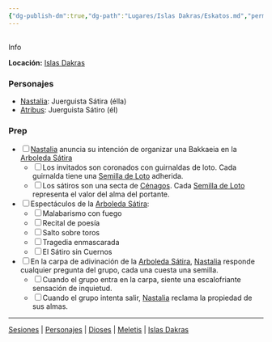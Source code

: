 ```yaml
---
{"dg-publish-dm":true,"dg-path":"Lugares/Islas Dakras/Eskatos.md","permalink":"/lugares/islas-dakras/eskatos/"}
---
```


<p><span><div data-callout-metadata="" data-callout-fold="" data-callout="info" class="callout node-insert-event"><div class="callout-title" dir="auto"><div class="callout-icon"><svg width="16" height="16"></svg></div><div class="callout-title-inner">Info</div></div><div class="callout-content">
<p dir="auto"><strong>Locación:</strong> <a data-tooltip-position="top" aria-label="Lugares/Islas Dakras.md" data-href="Lugares/Islas Dakras.md" href="Lugares/Islas Dakras.md" class="internal-link" target="_blank" rel="noopener nofollow">Islas Dakras</a></p>
</div></div></span></p><h3><span>Personajes</span></h3><p><ul class="dataview dataview-ul dataview-result-list-root-ul"><li class="dataview-result-list-li"><span><a data-tooltip-position="top" aria-label="Personajes/Nastalia.md" data-href="Personajes/Nastalia.md" href="Personajes/Nastalia.md" class="internal-link" target="_blank" rel="noopener nofollow">Nastalia</a>: Juerguista Sátira (élla)</span></li><li class="dataview-result-list-li"><span><a data-tooltip-position="top" aria-label="Personajes/Atribus.md" data-href="Personajes/Atribus.md" href="Personajes/Atribus.md" class="internal-link" target="_blank" rel="noopener nofollow">Atribus</a>: Juerguista Sátiro (él)</span></li></ul></p><h3><span>Prep</span></h3><div><ul class="contains-task-list"><li data-task=" " class="dataview task-list-item"><input type="checkbox" class="dataview task-list-item-checkbox"><span><a data-tooltip-position="top" aria-label="Personajes/Nastalia" data-href="Personajes/Nastalia" href="Personajes/Nastalia" class="internal-link" target="_blank" rel="noopener nofollow">Nastalia</a> anuncia su intención de organizar una Bakkaeia en la <a data-tooltip-position="top" aria-label="Lugares/Eskatos" data-href="Lugares/Eskatos" href="Lugares/Eskatos" class="internal-link" target="_blank" rel="noopener nofollow">Arboleda Sátira</a></span><ul class="contains-task-list"><li data-task=" " class="dataview task-list-item"><input type="checkbox" class="dataview task-list-item-checkbox"><span>Los invitados son coronados con guirnaldas de loto. Cada guirnalda tiene una <a data-tooltip-position="top" aria-label="Objetos/Semilla de Loto" data-href="Objetos/Semilla de Loto" href="Objetos/Semilla de Loto" class="internal-link" target="_blank" rel="noopener nofollow">Semilla de Loto</a> adherida.</span></li><li data-task=" " class="dataview task-list-item"><input type="checkbox" class="dataview task-list-item-checkbox"><span>Los sátiros son una secta de <a data-tooltip-position="top" aria-label="Dioses/Cénagos" data-href="Dioses/Cénagos" href="Dioses/Cénagos" class="internal-link" target="_blank" rel="noopener nofollow">Cénagos</a>. Cada <a data-tooltip-position="top" aria-label="Objetos/Semilla de Loto" data-href="Objetos/Semilla de Loto" href="Objetos/Semilla de Loto" class="internal-link" target="_blank" rel="noopener nofollow">Semilla de Loto</a> representa el valor del alma del portante.</span></li></ul></li><li data-task=" " class="dataview task-list-item"><input type="checkbox" class="dataview task-list-item-checkbox"><span>Espectáculos de la <a data-tooltip-position="top" aria-label="Lugares/Eskatos" data-href="Lugares/Eskatos" href="Lugares/Eskatos" class="internal-link" target="_blank" rel="noopener nofollow">Arboleda Sátira</a>:</span><ul class="contains-task-list"><li data-task=" " class="dataview task-list-item"><input type="checkbox" class="dataview task-list-item-checkbox"><span>Malabarismo con fuego</span></li><li data-task=" " class="dataview task-list-item"><input type="checkbox" class="dataview task-list-item-checkbox"><span>Recital de poesía</span></li><li data-task=" " class="dataview task-list-item"><input type="checkbox" class="dataview task-list-item-checkbox"><span>Salto sobre toros</span></li><li data-task=" " class="dataview task-list-item"><input type="checkbox" class="dataview task-list-item-checkbox"><span>Tragedia enmascarada</span></li><li data-task=" " class="dataview task-list-item"><input type="checkbox" class="dataview task-list-item-checkbox"><span>El Sátiro sin Cuernos</span></li></ul></li><li data-task=" " class="dataview task-list-item"><input type="checkbox" class="dataview task-list-item-checkbox"><span>En la carpa de adivinación de la <a data-tooltip-position="top" aria-label="Lugares/Eskatos" data-href="Lugares/Eskatos" href="Lugares/Eskatos" class="internal-link" target="_blank" rel="noopener nofollow">Arboleda Sátira</a>, <a data-tooltip-position="top" aria-label="Personajes/Nastalia" data-href="Personajes/Nastalia" href="Personajes/Nastalia" class="internal-link" target="_blank" rel="noopener nofollow">Nastalia</a> responde cualquier pregunta del grupo, cada una cuesta una semilla.</span><ul class="contains-task-list"><li data-task=" " class="dataview task-list-item"><input type="checkbox" class="dataview task-list-item-checkbox"><span>Cuando el grupo entra en la carpa, siente una escalofriante sensación de inquietud.</span></li><li data-task=" " class="dataview task-list-item"><input type="checkbox" class="dataview task-list-item-checkbox"><span>Cuando el grupo intenta salir, <a data-tooltip-position="top" aria-label="Personajes/Nastalia" data-href="Personajes/Nastalia" href="Personajes/Nastalia" class="internal-link" target="_blank" rel="noopener nofollow">Nastalia</a> reclama la propiedad de sus almas.</span></li></ul></li></ul></div><p><span><hr></span></p><span><span><a data-tooltip-position="top" aria-label="Almanaque/Sesiones" data-href="Almanaque/Sesiones" href="Almanaque/Sesiones" class="internal-link" target="_blank" rel="noopener nofollow">Sesiones</a> | <a data-tooltip-position="top" aria-label="Almanaque/Personajes" data-href="Almanaque/Personajes" href="Almanaque/Personajes" class="internal-link" target="_blank" rel="noopener nofollow">Personajes</a> | <a data-tooltip-position="top" aria-label="Almanaque/Dioses" data-href="Almanaque/Dioses" href="Almanaque/Dioses" class="internal-link" target="_blank" rel="noopener nofollow">Dioses</a> | <a data-tooltip-position="top" aria-label="Lugares/Meletis" data-href="Lugares/Meletis" href="Lugares/Meletis" class="internal-link" target="_blank" rel="noopener nofollow">Meletis</a> | <a data-tooltip-position="top" aria-label="Lugares/Islas Dakras" data-href="Lugares/Islas Dakras" href="Lugares/Islas Dakras" class="internal-link" target="_blank" rel="noopener nofollow">Islas Dakras</a> </span></span>